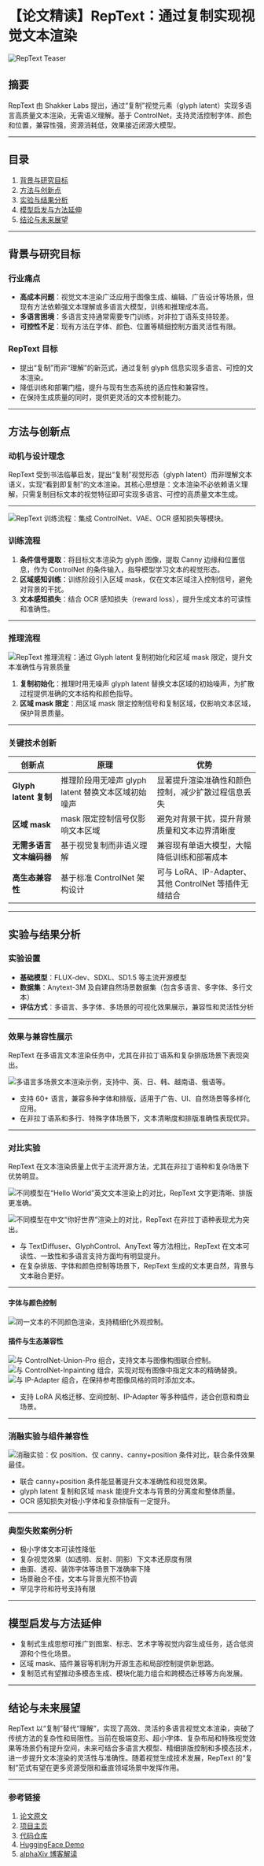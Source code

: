 # 【论文精读】RepText：通过复制实现视觉文本渲染

![RepText Teaser](https://github.com/Shakker-Labs/RepText/raw/main/assets/teaser.png)

## 摘要

RepText 由 Shakker Labs 提出，通过“复制”视觉元素（glyph latent）实现多语言高质量文本渲染，无需语义理解。基于 ControlNet，支持灵活控制字体、颜色和位置，兼容性强，资源消耗低，效果接近闭源大模型。

---

## 目录

1. [背景与研究目标](#背景与研究目标)  
2. [方法与创新点](#方法与创新点)  
3. [实验与结果分析](#实验与结果分析)  
4. [模型启发与方法延伸](#模型启发与方法延伸)  
5. [结论与未来展望](#结论与未来展望)  

---

## 背景与研究目标

### 行业痛点
- **高成本问题**：视觉文本渲染广泛应用于图像生成、编辑、广告设计等场景，但现有方法依赖强文本理解或多语言大模型，训练和推理成本高。
- **多语言困境**：多语言支持通常需要专门训练，对非拉丁语系支持较差。
- **可控性不足**：现有方法在字体、颜色、位置等精细控制方面灵活性有限。

### RepText 目标
- 提出“复制”而非“理解”的新范式，通过复制 glyph 信息实现多语言、可控的文本渲染。
- 降低训练和部署门槛，提升与现有生态系统的适应性和兼容性。
- 在保持生成质量的同时，提供更灵活的文本控制能力。

---

## 方法与创新点

### 动机与设计理念
RepText 受到书法临摹启发，提出“复制”视觉形态（glyph latent）而非理解文本语义，实现“看到即复制”的文本渲染。其核心思想是：文本渲染不必依赖语义理解，只需复制目标文本的视觉特征即可实现多语言、可控的高质量文本生成。

---

![RepText 训练流程：集成 ControlNet、VAE、OCR 感知损失等模块。](https://github.com/Shakker-Labs/RepText/raw/main/assets/train.png)

### 训练流程
1. **条件信号提取**：将目标文本渲染为 glyph 图像，提取 Canny 边缘和位置信息，作为 ControlNet 的条件输入，指导模型学习文本的视觉形态。
2. **区域感知训练**：训练阶段引入区域 mask，仅在文本区域注入控制信号，避免对背景的干扰。
3. **文本感知损失**：结合 OCR 感知损失（reward loss），提升生成文本的可读性和准确性。

---

### 推理流程

![RepText 推理流程：通过 Glyph latent 复制初始化和区域 mask 限定，提升文本准确性与背景质量](https://github.com/Shakker-Labs/RepText/raw/main/assets/infer.png)

1. **复制初始化**：推理时用无噪声 glyph latent 替换文本区域的初始噪声，为扩散过程提供准确的文本结构和颜色指导。
2. **区域 mask 限定**：用区域 mask 限定控制信号和复制区域，仅影响文本区域，保护背景质量。

---

### 关键技术创新

| 创新点                   | 原理                                               | 优势                                                  |
| ------------------------ | -------------------------------------------------- | ----------------------------------------------------- |
| **Glyph latent 复制**    | 推理阶段用无噪声 glyph latent 替换文本区域初始噪声 | 显著提升渲染准确性和颜色控制，减少扩散过程信息丢失    |
| **区域 mask**            | mask 限定控制信号仅影响文本区域                    | 避免对背景干扰，提升背景质量和文本边界清晰度          |
| **无需多语言文本编码器** | 基于视觉复制而非语义理解                           | 兼容现有单语大模型，大幅降低训练和部署成本            |
| **高生态兼容性**         | 基于标准 ControlNet 架构设计                       | 可与 LoRA、IP-Adapter、其他 ControlNet 等插件无缝结合 |

---

## 实验与结果分析

### 实验设置
- **基础模型**：FLUX-dev、SDXL、SD1.5 等主流开源模型
- **数据集**：Anytext-3M 及自建自然场景数据集（包含多语言、多字体、多行文本）
- **评估方式**：多语言、多字体、多场景的可视化效果展示，兼容性和灵活性分析

---

### 效果与兼容性展示

RepText 在多语言文本渲染任务中，尤其在非拉丁语系和复杂排版场景下表现突出。

![多语言多场景文本渲染示例，支持中、英、日、韩、越南语、俄语等。](https://paper-assets.alphaxiv.org/figures/2504.19724/img-0.jpeg)

- 支持 60+ 语言，兼容多种字体和排版，适用于广告、UI、自然场景等多样化应用。
- 在非拉丁语系和多行、特殊字体场景下，文本清晰度和排版准确性表现优异。

---

### 对比实验

RepText 在文本渲染质量上优于主流开源方法，尤其在非拉丁语种和复杂场景下优势明显。

![不同模型在“Hello World”英文文本渲染上的对比，RepText 文字更清晰、排版更准确。](https://paper-assets.alphaxiv.org/figures/2504.19724/img-11.jpeg)

![不同模型在中文“你好世界”渲染上的对比，RepText 在非拉丁语种表现尤为突出。](https://paper-assets.alphaxiv.org/figures/2504.19724/img-12.jpeg)

- 与 TextDiffuser、GlyphControl、AnyText 等方法相比，RepText 在文本可读性、一致性和多语言支持方面均有明显提升。
- 在复杂排版、字体和颜色控制等场景下，RepText 生成的文本更自然，背景与文本融合更好。

---

#### 字体与颜色控制

![同一文本的不同颜色渲染，支持精细化外观控制。](https://paper-assets.alphaxiv.org/figures/2504.19724/img-8.jpeg)

#### 插件与生态兼容性

![与 ControlNet-Union-Pro 组合，支持文本与图像构图联合控制。](https://github.com/Shakker-Labs/RepText/raw/main/assets/union.png)
![与 ControlNet-Inpainting 组合，实现对现有图像中指定文本的精确替换。](https://github.com/Shakker-Labs/RepText/raw/main/assets/inpaint.png)
![与 IP-Adapter 组合，在保持参考图像风格的同时添加文本。](https://github.com/Shakker-Labs/RepText/raw/main/assets/ipa.png)

- 支持 LoRA 风格迁移、空间控制、IP-Adapter 等多种插件，适合创意和商业场景。

---

### 消融实验与组件兼容性

![消融实验：仅 position、仅 canny、canny+position 条件对比，联合条件效果最佳。](https://paper-assets.alphaxiv.org/figures/2504.19724/img-15.jpeg)

- 联合 canny+position 条件能显著提升文本准确性和视觉效果。
- glyph latent 复制和区域 mask 能提升文本与背景的分离度和整体质量。
- OCR 感知损失对极小字体和复杂排版有一定提升。

---

### 典型失败案例分析

- 极小字体文本可读性降低
- 复杂视觉效果（如透明、反射、阴影）下文本还原度有限
- 曲面、透视、装饰字体等场景下准确率下降
- 场景融合不佳，文本与背景光照不协调
- 罕见字符和符号支持有限

---

## 模型启发与方法延伸

- 复制式生成思想可推广到图案、标志、艺术字等视觉内容生成任务，适合低资源和个性化场景。
- 区域 mask、插件兼容等机制为开源生态和局部控制提供新思路。
- 复制范式有望推动多模态生成、模块化能力组合和跨模态迁移等方向发展。

---

## 结论与未来展望

RepText 以“复制”替代“理解”，实现了高效、灵活的多语言视觉文本渲染，突破了传统方法的复杂性和局限性。当前在极端变形、超小字体、复杂布局和特殊视觉效果等场景仍有提升空间，未来可结合多语言大模型、精细排版控制和多模态技术，进一步提升文本渲染的灵活性与准确性。随着视觉生成技术发展，RepText 的“复制”范式有望在更多资源受限和垂直领域场景中发挥作用。

---

### 参考链接

1. [论文原文](https://arxiv.org/abs/2504.19724)
2. [项目主页](https://reptext.github.io/)
3. [代码仓库](https://github.com/Shakker-Labs/RepText)
4. [HuggingFace Demo](https://huggingface.co/spaces/Shakker/RepText-Demo)
5. [alphaXiv 博客解读](https://www.alphaxiv.org/)
